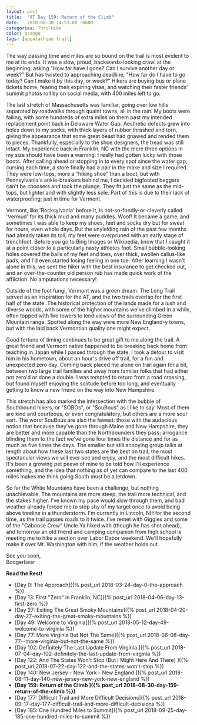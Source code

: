 ```yaml
---
layout: post
title:  "AT Day 159: Return of the Climb"
date:   2018-08-30 14:53:00 -0600
categories: Thru-Hike
color: orange
tags: [appalachian trail]
---
```


The way passing time and miles are so bound on the trail is most evident to me at its ends. It was a slow, proud, backwards-looking crawl at the beginning, asking "How far have I gone? Can I survive another day or week?" But has twisted to approaching deadline, "How far do I have to go today? Can I make it by this day, or week?" Hikers are buying bus or plane tickets home, fearing their expiring visas, and watching their faster friends' summit photos roll by on social media, with 400 miles left to go.

<!--more-->

The last stretch of Massachusetts was familiar, going over low hills separated by roadwalks through quaint towns, all in the rain. My boots were failing, with some hundreds of extra miles on them past my intended replacement point back in Delaware Water Gap. Aesthetic defects grew into holes down to my socks, with thick layers of rubber thrashed and torn, giving the appearance that some great beast had gnawed and rended them to pieces. Thankfully, especially to the shoe designers, the tread was still intact. My experience back in Franklin, NC with the mere three options in my size should have been a warning: I really had gotten lucky with those boots. After calling ahead or stopping in to every spot since the water gap, cursing each time, a store finally had a pair in the make and size I required. They were low-tops, more a "hiking shoe" than a boot, but with Pennsylvania's ankle-breakers behind me, I decided bigfooted beggars can't be choosers and took the plunge. They fit just the same as the mid-tops, but lighter and with slightly less sole. Part of this is due to their lack of waterproofing; just in time for Vermont.

Vermont, like 'Rocksylvania' before it, is not-so-fondly-or-cleverly called 'Vermud' for its thick mud and many puddles. Woof! It became a game, and sometimes I was able to keep my shoes, feet and socks dry but for sweat for hours, even whole days. But the unyielding rain of the past few months had already taken its toll; my feet were overpruned with an early stage of trenchfoot. Before you go to Bing Images or Wikipedia, know that I caught it at a point closer to a particularly nasty athletes foot. Small bubble-looking holes covered the balls of my feet and toes, over thick, swollen callus-like pads, and I'd even started losing feeling in one toe. After learning I wasn't alone in this, we sent the hiker with the best insurance to get checked out, and an over-the-counter old person rub has made quick work of the affliction. No amputations necessary!

Outside of the foot fungi, Vermont was a green dream. The Long Trail served as an inspiration for the AT, and the two trails overlap for the first half of the state. The historical protection of the lands made for a lush and diverse woods, with some of the higher mountains we've climbed in a while, often topped with fire towers to lend views of the surrounding Green Mountain range. Spotted along the way were more New England-y towns, but with the laid back Vermontian quality one might expect.

Good fortune of timing continues to be great gift to me along the trail. A great friend and Vermont native happened to be breaking back home from teaching in Japan while I passed through the state. I took a detour to visit him in his hometown, about an hour's drive off trail, for a fun and unexpected zero day. Coming back placed me alone on trail again for a bit, between two large trail families and away from familiar folks that had either not zero'd or done a double. I was tempted to return from a road crossing, but found myself enjoying the solitude before too long, and eventually getting to know a new friend on the way into New Hampshire.

This stretch has also marked the intersection with the bubble of Southbound hikers, or "SOBOs", or "SouBous" as I like to say. Most of them are kind and courteous, or even congratulatory, but others are a more sour sort. The worst SouBous are also the fewest: those with the audacious notion that because they've gone through Maine and New Hampshire, they are better and more capable than the Northbounders they pass; arrogance blinding them to the fact we've gone four times the distance and for as much as five times the days. The smaller but still annoying group talks at length about how these last two states are the best on trail, the most spectacular views we will ever see and enjoy, and the most difficult hikes. It's been a growing pet peeve of mine to be told how I'll experience something, and the idea that nothing as of yet can compare to the last 400 miles makes me think going South must be a letdown.

So far the White Mountains have been a challenge, but nothing unachievable. The mountains are more steep, the trail more technical, and the stakes higher. I've known my pace would slow through them, and bad weather already forced me to stop shy of my target once to avoid being above treeline in a thunderstorm. I'm currently in Lincoln, NH for the second time, as the trail passes roads to it twice. I've remet with Giggles and some of the "Caboose Crew" Uncle Ya hiked with (though he has shot ahead), and tomorrow an old friend and camping companion from high school is meeting me to hike a section over Labor Dabor weekend. We'll hopefully make it over Mt. Washington with him, if the weather holds out.

See you soon,  
Boogerbear

**Read the Rest!**

- [Day 0: The Approach]({% post_url 2018-03-24-day-0-the-approach %})
- [Day 13: First "Zero" in Franklin, NC]({% post_url 2018-04-06-day-13-first-zero %})
- [Day 27: Exiting The Great Smoky Mountains]({% post_url 2018-04-20-day-27-exiting-the-great-smoky-mountains %})
- [Day 49: Welcome to Virginia]({% post_url 2018-05-12-day-49-welcome-to-virginia %})
- [Day 77: More Virginia But Not The Same]({% post_url 2018-06-08-day-77--more-virginia-but-not-the-same %})
- [Day 102: Definitely The Last Update From Virginia ]({% post_url 2018-07-04-day-102-definitely-the-last-update-from-virginia %})
- [Day 122: And The States Won't Stop (But I Might Here And There) ]({% post_url 2018-07-22-day-122-and-the-states-won't-stop %})
- [Day 140: New Jersey - New York - New England ]({% post_url 2018-08-11-day-140-new-jersey-new-york-new-england %})
- **[Day 159: Return of the Climb ]({% post_url 2018-08-30-day-159-return-of-the-climb %})**
- [Day 177: Difficult Trail and More Difficult Decisions]({% post_url 2018-09-17-day-177-difficult-trail-and-more-difficult-decisions %})
- [Day 185: One Hundred Miles to Summit]({% post_url 2018-09-25-day-185-one-hundred-miles-to-summit %})
